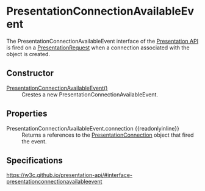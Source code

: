 # PresentationConnectionAvailableEvent 

The PresentationConnectionAvailableEvent  interface of the [Presentation API](Presentation_API.md) is fired on a [PresentationRequest](PresentationRequest.md) when a connection associated with the object is created. 

## Constructor

<dl>
  <dt><a href="PresentationConnectionAvailableEvent_Constructor.md">PresentationConnectionAvailableEvent()</a></dt>
  <dd>Crestes a new PresentationConnectionAvailableEvent.</dd>
</dl>

## Properties

<dl>
  <dt>PresentationConnectionAvailableEvent.connection {{readonlyinline}}</dt>
  <dd>Returns a references to the <a href="PresentationConnection.md">PresentationConnection</a> object that fired the event.</dd>
</dl>

## Specifications

<https://w3c.github.io/presentation-api/#interface-presentationconnectionavailableevent>
